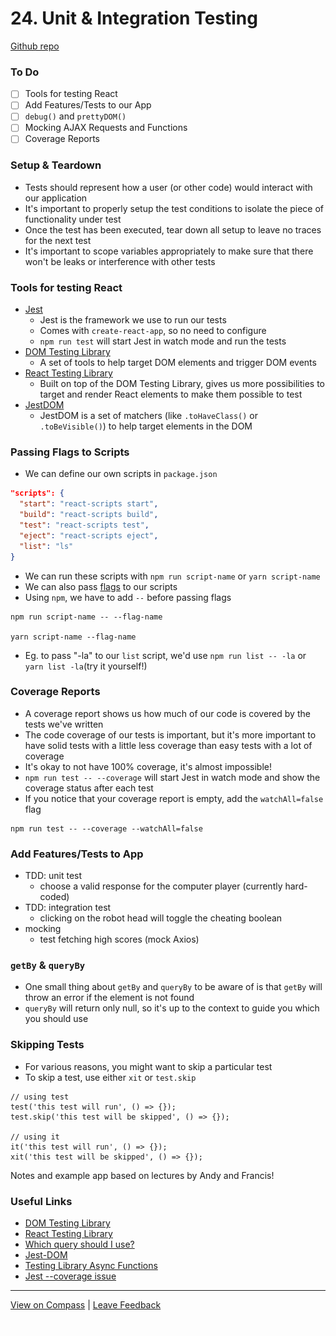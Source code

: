 # 24. Unit & Integration Testing

[Github repo](https://mandrillapp.com/track/click/30244704/github.com?p=eyJzIjoiMGJ1Q1lDVDJlVkRpcC11MGp1a2J3MjAtRXowIiwidiI6MSwicCI6IntcInVcIjozMDI0NDcwNCxcInZcIjoxLFwidXJsXCI6XCJodHRwczpcXFwvXFxcL2dpdGh1Yi5jb21cXFwvc2VuaG9yZ29tZXNcXFwvbGVjdHVyZXMtZmxleC1qdW5lLTEyLWV2ZVxcXC90cmVlXFxcL21haW5cXFwvbTh3MjBcXFwvVW5pdFRlc3RMZWN0dXJlXCIsXCJpZFwiOlwiMDAzOWYzMDE3YTdjNDMzNWJhMjljZjQyZGRlNzQzZjRcIixcInVybF9pZHNcIjpbXCJiOTExODY5ZTNlNGZiNzAxZGE5ZmE5NDhiZGI3NWNhYWQ4OGFlZGZlXCJdfSJ9)

### To Do

- [ ] Tools for testing React
- [ ] Add Features/Tests to our App
- [ ] `debug()` and `prettyDOM()`
- [ ] Mocking AJAX Requests and Functions
- [ ] Coverage Reports

### Setup & Teardown

- Tests should represent how a user (or other code) would interact with our application
- It's important to properly setup the test conditions to isolate the piece of functionality under test
- Once the test has been executed, tear down all setup to leave no traces for the next test
- It's important to scope variables appropriately to make sure that there won't be leaks or interference with other tests

### Tools for testing React

- [Jest](https://mandrillapp.com/track/click/30244704/jestjs.io?p=eyJzIjoieDJJWEpFNk5VNENTTU0xVHByWWpYZk94RGVrIiwidiI6MSwicCI6IntcInVcIjozMDI0NDcwNCxcInZcIjoxLFwidXJsXCI6XCJodHRwczpcXFwvXFxcL2plc3Rqcy5pb1xcXC9cIixcImlkXCI6XCIwMDM5ZjMwMTdhN2M0MzM1YmEyOWNmNDJkZGU3NDNmNFwiLFwidXJsX2lkc1wiOltcImE5NWQ0OTBhZTA1NWE2ZjFmYzM4ZTJmYmNlYzlhY2JhODQ0YzgwNzlcIl19In0)
   - Jest is the framework we use to run our tests
   - Comes with `create-react-app`, so no need to configure
   - `npm run test` will start Jest in watch mode and run the tests
- [DOM Testing Library](https://mandrillapp.com/track/click/30244704/testing-library.com?p=eyJzIjoiVHpQdGYydUZrenJ3TGVEaHVwMlNOVmFSYTFFIiwidiI6MSwicCI6IntcInVcIjozMDI0NDcwNCxcInZcIjoxLFwidXJsXCI6XCJodHRwczpcXFwvXFxcL3Rlc3RpbmctbGlicmFyeS5jb21cXFwvZG9jc1xcXC9kb20tdGVzdGluZy1saWJyYXJ5XFxcL2ludHJvXCIsXCJpZFwiOlwiMDAzOWYzMDE3YTdjNDMzNWJhMjljZjQyZGRlNzQzZjRcIixcInVybF9pZHNcIjpbXCI4MDdjYmYzMDQ1MzZmYTdiMzMxNmZhZjJhOTMzNzY4N2M1MjBmYjdhXCJdfSJ9)
   - A set of tools to help target DOM elements and trigger DOM events
- [React Testing Library](https://mandrillapp.com/track/click/30244704/testing-library.com?p=eyJzIjoiRzR1RjZDRnRiSFh2dlZYNDI4dlVrSVY0X2tZIiwidiI6MSwicCI6IntcInVcIjozMDI0NDcwNCxcInZcIjoxLFwidXJsXCI6XCJodHRwczpcXFwvXFxcL3Rlc3RpbmctbGlicmFyeS5jb21cXFwvZG9jc1xcXC9yZWFjdC10ZXN0aW5nLWxpYnJhcnlcXFwvaW50cm9cIixcImlkXCI6XCIwMDM5ZjMwMTdhN2M0MzM1YmEyOWNmNDJkZGU3NDNmNFwiLFwidXJsX2lkc1wiOltcIjEwZGRlZDBkMjc0NmRmM2RmNTlmMjIwYjBkN2NhYTE1ZDMwMWQwN2VcIl19In0)
   - Built on top of the DOM Testing Library, gives us more possibilities to target and render React elements to make them possible to test
- [JestDOM](https://mandrillapp.com/track/click/30244704/github.com?p=eyJzIjoiUlpjSTBnaGNkMWtFSmxTSk5QSERYR3haUjFNIiwidiI6MSwicCI6IntcInVcIjozMDI0NDcwNCxcInZcIjoxLFwidXJsXCI6XCJodHRwczpcXFwvXFxcL2dpdGh1Yi5jb21cXFwvdGVzdGluZy1saWJyYXJ5XFxcL2plc3QtZG9tXCIsXCJpZFwiOlwiMDAzOWYzMDE3YTdjNDMzNWJhMjljZjQyZGRlNzQzZjRcIixcInVybF9pZHNcIjpbXCIwZjhjN2YyMTA2YjAyZGM3NjllNTg5ZTZkZDZhMmNjNjlhZGI3ZjcxXCJdfSJ9)
   - JestDOM is a set of matchers (like `.toHaveClass()` or `.toBeVisible()`) to help target elements in the DOM

### Passing Flags to Scripts

- We can define our own scripts in `package.json`

```json
"scripts": {
  "start": "react-scripts start",
  "build": "react-scripts build",
  "test": "react-scripts test",
  "eject": "react-scripts eject",
  "list": "ls"
}
```

- We can run these scripts with `npm run script-name` or `yarn script-name`
- We can also pass [flags](https://mandrillapp.com/track/click/30244704/gobyexample.com?p=eyJzIjoiSDlYVnI1Z0FRei03cEJQSVJPQkFYQXo0UmNZIiwidiI6MSwicCI6IntcInVcIjozMDI0NDcwNCxcInZcIjoxLFwidXJsXCI6XCJodHRwczpcXFwvXFxcL2dvYnlleGFtcGxlLmNvbVxcXC9jb21tYW5kLWxpbmUtZmxhZ3NcIixcImlkXCI6XCIwMDM5ZjMwMTdhN2M0MzM1YmEyOWNmNDJkZGU3NDNmNFwiLFwidXJsX2lkc1wiOltcIjE2ZjFiNTJmZTNjYTI5ODM1MTMzZTgzZGNlMDBmYmYyMjE2N2IyNzZcIl19In0) to our scripts
- Using `npm`, we have to add `--` before passing flags

```other
npm run script-name -- --flag-name

yarn script-name --flag-name
```

- Eg. to pass "-la" to our `list` script, we'd use `npm run list -- -la` or `yarn list -la`(try it yourself!)

### Coverage Reports

- A coverage report shows us how much of our code is covered by the tests we've written
- The code coverage of our tests is important, but it's more important to have solid tests with a little less coverage than easy tests with a lot of coverage
- It's okay to not have 100% coverage, it's almost impossible!
- `npm run test -- --coverage` will start Jest in watch mode and show the coverage status after each test
- If you notice that your coverage report is empty, add the `watchAll=false` flag

```other
npm run test -- --coverage --watchAll=false
```

### Add Features/Tests to App

- TDD: unit test
   - choose a valid response for the computer player (currently hard-coded)
- TDD: integration test
   - clicking on the robot head will toggle the cheating boolean
- mocking
   - test fetching high scores (mock Axios)

### `getBy` & `queryBy`

- One small thing about `getBy` and `queryBy` to be aware of is that `getBy` will throw an error if the element is not found
- `queryBy` will return only null, so it's up to the context to guide you which you should use

### Skipping Tests

- For various reasons, you might want to skip a particular test
- To skip a test, use either `xit` or `test.skip`

```other
// using test
test('this test will run', () => {});
test.skip('this test will be skipped', () => {});

// using it
it('this test will run', () => {});
xit('this test will be skipped', () => {});
```

Notes and example app based on lectures by Andy and Francis!

### Useful Links

- [DOM Testing Library](https://mandrillapp.com/track/click/30244704/testing-library.com?p=eyJzIjoiVHpQdGYydUZrenJ3TGVEaHVwMlNOVmFSYTFFIiwidiI6MSwicCI6IntcInVcIjozMDI0NDcwNCxcInZcIjoxLFwidXJsXCI6XCJodHRwczpcXFwvXFxcL3Rlc3RpbmctbGlicmFyeS5jb21cXFwvZG9jc1xcXC9kb20tdGVzdGluZy1saWJyYXJ5XFxcL2ludHJvXCIsXCJpZFwiOlwiMDAzOWYzMDE3YTdjNDMzNWJhMjljZjQyZGRlNzQzZjRcIixcInVybF9pZHNcIjpbXCI4MDdjYmYzMDQ1MzZmYTdiMzMxNmZhZjJhOTMzNzY4N2M1MjBmYjdhXCJdfSJ9)
- [React Testing Library](https://mandrillapp.com/track/click/30244704/testing-library.com?p=eyJzIjoiRzR1RjZDRnRiSFh2dlZYNDI4dlVrSVY0X2tZIiwidiI6MSwicCI6IntcInVcIjozMDI0NDcwNCxcInZcIjoxLFwidXJsXCI6XCJodHRwczpcXFwvXFxcL3Rlc3RpbmctbGlicmFyeS5jb21cXFwvZG9jc1xcXC9yZWFjdC10ZXN0aW5nLWxpYnJhcnlcXFwvaW50cm9cIixcImlkXCI6XCIwMDM5ZjMwMTdhN2M0MzM1YmEyOWNmNDJkZGU3NDNmNFwiLFwidXJsX2lkc1wiOltcIjEwZGRlZDBkMjc0NmRmM2RmNTlmMjIwYjBkN2NhYTE1ZDMwMWQwN2VcIl19In0)
- [Which query should I use?](https://mandrillapp.com/track/click/30244704/testing-library.com?p=eyJzIjoiNTNIVzM3ZjJTbElUQ1A3NTNDMXhaMm9pNUs0IiwidiI6MSwicCI6IntcInVcIjozMDI0NDcwNCxcInZcIjoxLFwidXJsXCI6XCJodHRwczpcXFwvXFxcL3Rlc3RpbmctbGlicmFyeS5jb21cXFwvZG9jc1xcXC9ndWlkZS13aGljaC1xdWVyeVwiLFwiaWRcIjpcIjAwMzlmMzAxN2E3YzQzMzViYTI5Y2Y0MmRkZTc0M2Y0XCIsXCJ1cmxfaWRzXCI6W1wiMGNiYTUyYzEzODBhOGZkOGZmMzdhYzZhODU2ZjQyNmExMzdmODUyMlwiXX0ifQ)
- [Jest-DOM](https://mandrillapp.com/track/click/30244704/github.com?p=eyJzIjoiUlpjSTBnaGNkMWtFSmxTSk5QSERYR3haUjFNIiwidiI6MSwicCI6IntcInVcIjozMDI0NDcwNCxcInZcIjoxLFwidXJsXCI6XCJodHRwczpcXFwvXFxcL2dpdGh1Yi5jb21cXFwvdGVzdGluZy1saWJyYXJ5XFxcL2plc3QtZG9tXCIsXCJpZFwiOlwiMDAzOWYzMDE3YTdjNDMzNWJhMjljZjQyZGRlNzQzZjRcIixcInVybF9pZHNcIjpbXCIwZjhjN2YyMTA2YjAyZGM3NjllNTg5ZTZkZDZhMmNjNjlhZGI3ZjcxXCJdfSJ9)
- [Testing Library Async Functions](https://mandrillapp.com/track/click/30244704/testing-library.com?p=eyJzIjoiblVLN1JNVDB6c2JoUWh2NEdZUTVucmtESWFZIiwidiI6MSwicCI6IntcInVcIjozMDI0NDcwNCxcInZcIjoxLFwidXJsXCI6XCJodHRwczpcXFwvXFxcL3Rlc3RpbmctbGlicmFyeS5jb21cXFwvZG9jc1xcXC9kb20tdGVzdGluZy1saWJyYXJ5XFxcL2FwaS1hc3luY1wiLFwiaWRcIjpcIjAwMzlmMzAxN2E3YzQzMzViYTI5Y2Y0MmRkZTc0M2Y0XCIsXCJ1cmxfaWRzXCI6W1wiYjNhOTA5MzY4MzIyMDI1MTAzYWFlMmY2NWUxNWY1YjE0OGZkYmE5Y1wiXX0ifQ)
- [Jest --coverage issue](https://mandrillapp.com/track/click/30244704/github.com?p=eyJzIjoiamlaTFN1ZE5rZHVtVnZLN1lFRUhlS29WNW9RIiwidiI6MSwicCI6IntcInVcIjozMDI0NDcwNCxcInZcIjoxLFwidXJsXCI6XCJodHRwczpcXFwvXFxcL2dpdGh1Yi5jb21cXFwvZmFjZWJvb2tcXFwvamVzdFxcXC9pc3N1ZXNcXFwvOTcyM1wiLFwiaWRcIjpcIjAwMzlmMzAxN2E3YzQzMzViYTI5Y2Y0MmRkZTc0M2Y0XCIsXCJ1cmxfaWRzXCI6W1wiYjA0M2VhMmMzYzQ2MGMyOGY3OTYzNGQxNWRhZmNjZTBiMDY2NzE5ZlwiXX0ifQ)

---

[View on Compass](https://mandrillapp.com/track/click/30244704/flex-web.compass.lighthouselabs.ca?p=eyJzIjoiTHg2alJJTmx0SnpTRTd4QmxoSXRhWTQ5ME9zIiwidiI6MSwicCI6IntcInVcIjozMDI0NDcwNCxcInZcIjoxLFwidXJsXCI6XCJodHRwczpcXFwvXFxcL2ZsZXgtd2ViLmNvbXBhc3MubGlnaHRob3VzZWxhYnMuY2FcXFwvYWN0aXZpdGllc1xcXC8yNzM2XFxcL2xlY3R1cmVzXFxcLzExNDhcIixcImlkXCI6XCIwMDM5ZjMwMTdhN2M0MzM1YmEyOWNmNDJkZGU3NDNmNFwiLFwidXJsX2lkc1wiOltcImZiYWM3MTQ2MWU0ZDE3NDcyNjAwYWE3NWUxNmYwM2Y0NThjN2JkZmZcIl19In0) | [Leave Feedback](https://mandrillapp.com/track/click/30244704/flex-web.compass.lighthouselabs.ca?p=eyJzIjoiY1Nnb2RUeU1jMjB6ckFsaHUtT2ROU09WM05NIiwidiI6MSwicCI6IntcInVcIjozMDI0NDcwNCxcInZcIjoxLFwidXJsXCI6XCJodHRwczpcXFwvXFxcL2ZsZXgtd2ViLmNvbXBhc3MubGlnaHRob3VzZWxhYnMuY2FcXFwvZmVlZGJhY2tzXCIsXCJpZFwiOlwiMDAzOWYzMDE3YTdjNDMzNWJhMjljZjQyZGRlNzQzZjRcIixcInVybF9pZHNcIjpbXCJlZDA4OTY2OTY5MzczNjFmNjZjOGQ5YzQxNjFmN2QyYTc2ZTFjMzJhXCJdfSJ9)

![open.gif](24.%20Unit%20&%20Integration%20Testing.assets/open.gif)

